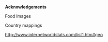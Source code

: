 **Acknowledgements**

Food Images


Country mappings

http://www.internetworldstats.com/list1.htm#geo